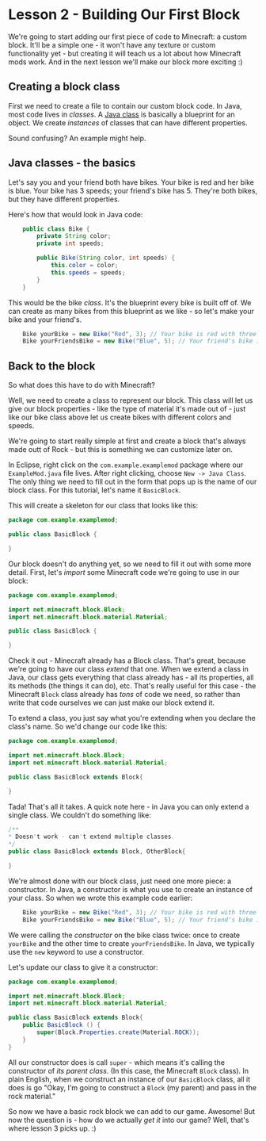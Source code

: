 # Lesson 2 - Building Our First Block

We're going to start adding our first piece of code to Minecraft: a custom block. It'll be a simple one - it won't have any texture or custom functionality yet - but creating it will teach us a lot about how Minecraft mods work. And in the next lesson we'll make our block more exciting :)

## Creating a block class

First we need to create a file to contain our custom block code. In Java, most code lives in _classes_. A [Java class](https://docs.oracle.com/javase/tutorial/java/concepts/class.html) is basically a blueprint for an object. We create _instances_ of classes that can have different properties.

Sound confusing? An example might help.

## Java classes - the basics

Let's say you and your friend both have bikes. Your bike is red and her bike is blue. Your bike has 3 speeds; your friend's bike has 5. They're both bikes, but they have different properties.

Here's how that would look in Java code:

```java
    public class Bike {
        private String color;
        private int speeds;

        public Bike(String color, int speeds) {
            this.color = color;
            this.speeds = speeds;
        }
    }
```

This would be the bike _class_. It's the blueprint every bike is built off of. We can create as many bikes from this blueprint as we like - so let's make your bike and your friend's.

```java
    Bike yourBike = new Bike("Red", 3); // Your bike is red with three speeds
    Bike yourFriendsBike = new Bike("Blue", 5); // Your friend's bike is blue with 5 speeds
```

## Back to the block

So what does this have to do with Minecraft?

Well, we need to create a class to represent our block. This class will let us give our block properties - like the type of material it's made out of - just like our bike class above let us create bikes with different colors and speeds.

We're going to start really simple at first and create a block that's always made outt of Rock - but this is something we can customize later on.

In Eclipse, right click on the `com.example.examplemod` package where our `ExampleMod.java` file lives. After right clicking, choose `New -> Java Class`. The only thing we need to fill out in the form that pops up is the name of our block class. For this tutorial, let's name it `BasicBlock`.

This will create a skeleton for our class that looks like this:

```java
package com.example.examplemod;

public class BasicBlock {

}
```

Our block doesn't do anything yet, so we need to fill it out with some more detail. First, let's _import_ some Minecraft code we're going to use in our block:

```java
package com.example.examplemod;

import net.minecraft.block.Block;
import net.minecraft.block.material.Material;

public class BasicBlock {

}
```

Check it out - Minecraft already has a Block class. That's great, because we're going to have our class _extend_ that one. When we extend a class in Java, our class gets everything that class already has - all its properties, all its methods (the things it can do), etc. That's really useful for this case - the Minecraft `Block` class already has _tons_ of code we need, so rather than write that code ourselves we can just make our block extend it.

To extend a class, you just say what you're extending when you declare the class's name. So we'd change our code like this:

```java
package com.example.examplemod;

import net.minecraft.block.Block;
import net.minecraft.block.material.Material;

public class BasicBlock extends Block{

}
```

Tada! That's all it takes. A quick note here - in Java you can only extend a single class. We couldn't do something like:

```java
/**
* Doesn't work - can't extend multiple classes.
*/
public class BasicBlock extends Block, OtherBlock{

}
```

We're almost done with our block class, just need one more piece: a constructor. In Java, a constructor is what you use to create an instance of your class. So when we wrote this example code earlier:

```java
    Bike yourBike = new Bike("Red", 3); // Your bike is red with three speeds
    Bike yourFriendsBike = new Bike("Blue", 5); // Your friend's bike is blue with 5 speeds
```

We were calling the _constructor_ on the bike class twice: once to create `yourBike` and the other time to create `yourFriendsBike`. In Java, we typically use the `new` keyword to use a constructor.

Let's update our class to give it a constructor:

```java
package com.example.examplemod;

import net.minecraft.block.Block;
import net.minecraft.block.material.Material;

public class BasicBlock extends Block{
    public BasicBlock () {
		super(Block.Properties.create(Material.ROCK));
	}
}
```

All our constructor does is call `super` - which means it's calling the constructor of _its parent class_. (In this case, the Minecraft `Block` class). In plain English, when we construct an instance of our `BasicBlock` class, all it does is go "Okay, I'm going to construct a `Block` (my parent) and pass in the rock material."

So now we have a basic rock block we can add to our game. Awesome! But now the question is - how do we actually _get it_ into our game? Well, that's where lesson 3 picks up. :)